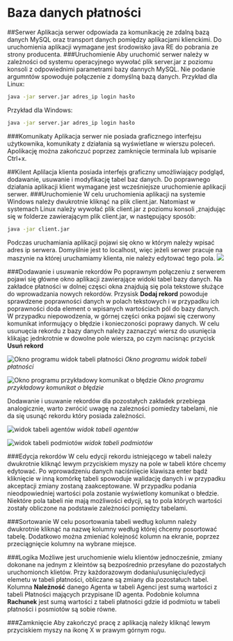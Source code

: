 # Baza danych płatności 
##Serwer
Aplikacja serwer odpowiada za komunikację ze zdalną bazą danych MySQL oraz transport danych pomiędzy aplikacjami klienckimi. 
Do uruchomienia aplikacji wymagane jest środowisko java RE do pobrania ze strony producenta. 
###Uruchomienie 
Aby uruchomić serwer należy w zależności od systemu operacyjnego wywołać plik server.jar z poziomu konsoli z odpowiednimi parametrami bazy dannych MySQL. Nie podanie argumntów spowoduje połączenie z domyślną bazą danych. 
Przykład dla Linux:
```bash
java -jar server.jar adres_ip login hasło
```
Przykład dla Windows: 
```bash
java -jar server.jar adres_ip login hasło
```
###Komunikaty 
Aplikacja serwer nie posiada graficznego interfejsu użytkownika, komunikaty z działania są wyświetlane w wierszu poleceń. Apolikację można zakończuć poprzez zamknięcie terminala lub wpisanie Ctrl+x.

##Kilent 
Aplilacja klienta posiada interfejs graficzny umożliwiający podgląd, dodawanie, usuwanie i modyfikację tabel baz danych. Do poprawnego działania aplikacji klient wymagane jest wcześniejsze uruchomienie aplikacji serwer. 
###Uruchomienie 
W celu uruchomienia aplikacji na systemie Windows należy dwukrotnie kliknąć na plik client.jar. Natomiast w systemach Linux należy wywołać plik client.jar z poziomu konsoli ,znajdując się w folderze zawierającym plik client.jar, w następujący sposób:
```bash
java -jar client.jar
```
Podczas uruchamiania aplikacji pojawi się okno w którym należy wpisać adres ip serwera. Domyślnie jest to localhost, więc jeżeli serwer pracuje na maszynie na której uruchamiamy klienta, nie należy edytować tego pola. 
![](https://github.com/kamfor/PaymentOrganizer/img/input.png)

###Dodawanie i usuwanie rekordów
Po poprawnym połączeniu z serwerem pojawi się główne okno aplikacji zawierające widoki tabel bazy danych. Na zakładce płatności w dolnej częsci okna znajdują się pola tekstowe służące do wprowadzania nowych rekordów. Przysisk **Dodaj rekord** powoduje sprawdzene poprawności danych w polach tekstowych i w przypadku ich poprawności doda element o wpisanych wartościach pól do bazy danych. W przypadku niepowodzenia, w górnej części onka pojawi się czerwony komunikat informujący o błędzie i konieczoności poprawy danych. W celu usunuęcia rekordu z bazy danych należy zaznaczyć wiersz do usunięcia klikając jednkrotnie w dowolne pole wiersza, po czym nacisnąc przycisk **Usuń rekord**

![*Okno programu widok tabeli płatności*](https://github.com/kamfor/PaymentOrganizer/img/paymentPanel.png)
*Okno programu widok tabeli płatności*

![*Okno programu przykładowy komunikat o błędzie*](https://github.com/kamfor/PaymentOrganizer/img/error.png)
*Okno programu przykładowy komunikat o błędzie*

Dodawanie i usuwanie rekordów dla pozostałych zakładek przebiega analogicznie, warto zwrócić uwagę na zalezności pomiedzy tabelami, nie da się usunąć rekordu który posiada zależności.

![*widok tabeli agentów*](https://github.com/kamfor/PaymentOrganizer/img/agentPanel.png)
*widok tabeli agentów*

![*widok tabeli podmiotów*](https://github.com/kamfor/PaymentOrganizer/img/subjectPanel.png)
*widok tabeli podmiotów*

###Edycja rekordów 
W celu edycji rekordu istniejącego w tabeli należy dwukrotnie kliknąć lewym przyciskiem myszy na pole w tabeli które chcemy edytować. Po wprowadzeniu danych naciśniięcie klawisza enter bądź kliknięcie w inną komórkę tabeli spowoduje walidację danych i w przypadku akceptacji zmiany zostaną zaakceptowane. W przypadku podania nieodpowiedniej wartości pola zostanie wyświetlony komunikat o błedzie. Niektóre pola tabeli nie mają możliwości edycji, są to pola których wartości zostały obliczone na podstawie zależności pomiędzy tabelami. 

###Sortowanie 
W celu posortowania tabeli według kolumn należy dwukrotnie kliknąć na nazwę kolumny według której chcemy posortować tabelę. 
Dodatkowo można zmieniać kolejność kolumn na ekranie, poprzez przeciągnięcie kolumny na wybrane miejsce. 

###Logika 
Możliwe jest uruchomienie wielu klientów jednocześnie, zmiany dokonane na jednym z kleintów są bezpośrednio przesyłane do pozostałych uruchomionch klietów. Przy każdorazowym dodaniu/usunięciu/edycji elemetu w tabeli płatności, obliczane są zmiany dla pozostałuch tabel. Kolumna **Należność** danego Agenta w tabeli Agenci jest sumą wartości z tabeli Płatności mających przypisane ID agenta. Podobnie kolumna **Rachunek** jest sumą wartości z tabeli płatności gdzie id podmiotu w tabeli płatności i posmiotów są sobie równe.  

###Zamknięcie 
Aby zakończyć pracę z aplikacją należy kliknąć lewym przyciskiem myszy na ikonę X w prawym górnym rogu. 






